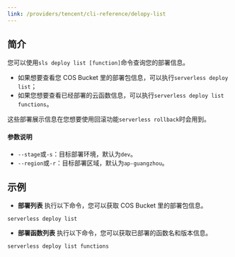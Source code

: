 ```yaml
---
link: /providers/tencent/cli-reference/delopy-list
---
```


## 简介

您可以使用`sls deploy list [function]`命令查询您的部署信息。
- 如果想要查看您 COS Bucket 里的部署包信息，可以执行`serverless deploy list`；
- 如果您想要查看已经部署的云函数信息，可以执行`serverless deploy list functions`。

这些部署展示信息在您想要使用回滚功能`serverless rollback`时会用到。




#### 参数说明

- `--stage`或`-s`：目标部署环境，默认为`dev`。
- `--region`或`-r`：目标部署区域，默认为`ap-guangzhou`。



## 示例

- **部署列表**
执行以下命令，您可以获取 COS Bucket 里的部署包信息。
```
serverless deploy list
```



- **部署函数列表**
执行以下命令，您可以获取已部署的函数名和版本信息。
```
serverless deploy list functions
```

